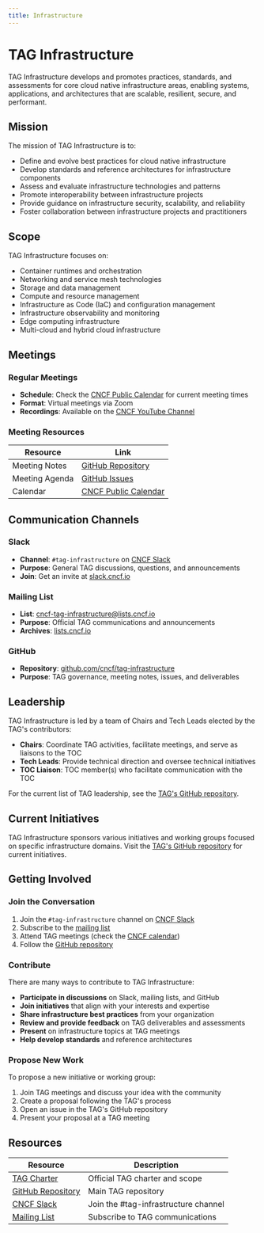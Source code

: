 ```yaml
---
title: Infrastructure
---
```


# TAG Infrastructure

TAG Infrastructure develops and promotes practices, standards, and assessments for core cloud native infrastructure areas, enabling systems, applications, and architectures that are scalable, resilient, secure, and performant.

## Mission

The mission of TAG Infrastructure is to:

- Define and evolve best practices for cloud native infrastructure
- Develop standards and reference architectures for infrastructure components
- Assess and evaluate infrastructure technologies and patterns
- Promote interoperability between infrastructure projects
- Provide guidance on infrastructure security, scalability, and reliability
- Foster collaboration between infrastructure projects and practitioners

## Scope

TAG Infrastructure focuses on:

- Container runtimes and orchestration
- Networking and service mesh technologies
- Storage and data management
- Compute and resource management
- Infrastructure as Code (IaC) and configuration management
- Infrastructure observability and monitoring
- Edge computing infrastructure
- Multi-cloud and hybrid cloud infrastructure

## Meetings

### Regular Meetings

- **Schedule**: Check the [CNCF Public Calendar](https://www.cncf.io/calendar/) for current meeting times
- **Format**: Virtual meetings via Zoom
- **Recordings**: Available on the [CNCF YouTube Channel](https://www.youtube.com/c/cloudnativefdn)

### Meeting Resources

| Resource | Link |
|----------|------|
| Meeting Notes | [GitHub Repository](https://github.com/cncf/tag-infrastructure) |
| Meeting Agenda | [GitHub Issues](https://github.com/cncf/tag-infrastructure/issues) |
| Calendar | [CNCF Public Calendar](https://www.cncf.io/calendar/) |

## Communication Channels

### Slack

- **Channel**: `#tag-infrastructure` on [CNCF Slack](https://cloud-native.slack.com)
- **Purpose**: General TAG discussions, questions, and announcements
- **Join**: Get an invite at [slack.cncf.io](https://slack.cncf.io)

### Mailing List

- **List**: [cncf-tag-infrastructure@lists.cncf.io](https://lists.cncf.io/g/cncf-tag-infrastructure)
- **Purpose**: Official TAG communications and announcements
- **Archives**: [lists.cncf.io](https://lists.cncf.io/g/cncf-tag-infrastructure)

### GitHub

- **Repository**: [github.com/cncf/tag-infrastructure](https://github.com/cncf/tag-infrastructure)
- **Purpose**: TAG governance, meeting notes, issues, and deliverables

## Leadership

TAG Infrastructure is led by a team of Chairs and Tech Leads elected by the TAG's contributors:

- **Chairs**: Coordinate TAG activities, facilitate meetings, and serve as liaisons to the TOC
- **Tech Leads**: Provide technical direction and oversee technical initiatives
- **TOC Liaison**: TOC member(s) who facilitate communication with the TOC

For the current list of TAG leadership, see the [TAG's GitHub repository](https://github.com/cncf/tag-infrastructure).

## Current Initiatives

TAG Infrastructure sponsors various initiatives and working groups focused on specific infrastructure domains. Visit the [TAG's GitHub repository](https://github.com/cncf/tag-infrastructure) for current initiatives.

## Getting Involved

### Join the Conversation

1. Join the `#tag-infrastructure` channel on [CNCF Slack](https://slack.cncf.io)
2. Subscribe to the [mailing list](https://lists.cncf.io/g/cncf-tag-infrastructure)
3. Attend TAG meetings (check the [CNCF calendar](https://www.cncf.io/calendar/))
4. Follow the [GitHub repository](https://github.com/cncf/tag-infrastructure)

### Contribute

There are many ways to contribute to TAG Infrastructure:

- **Participate in discussions** on Slack, mailing lists, and GitHub
- **Join initiatives** that align with your interests and expertise
- **Share infrastructure best practices** from your organization
- **Review and provide feedback** on TAG deliverables and assessments
- **Present** on infrastructure topics at TAG meetings
- **Help develop standards** and reference architectures

### Propose New Work

To propose a new initiative or working group:

1. Join TAG meetings and discuss your idea with the community
2. Create a proposal following the TAG's process
3. Open an issue in the TAG's GitHub repository
4. Present your proposal at a TAG meeting

## Resources

| Resource | Description |
|----------|-------------|
| [TAG Charter](https://github.com/cncf/tag-infrastructure/blob/main/charter.md) | Official TAG charter and scope |
| [GitHub Repository](https://github.com/cncf/tag-infrastructure) | Main TAG repository |
| [CNCF Slack](https://slack.cncf.io) | Join the #tag-infrastructure channel |
| [Mailing List](https://lists.cncf.io/g/cncf-tag-infrastructure) | Subscribe to TAG communications |